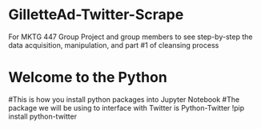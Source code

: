 # GilletteAd-Twitter-Scrape
For MKTG 447 Group Project and group members to see step-by-step the data acquisition, manipulation, and part #1 of cleansing process

# Welcome to the Python

#This is how you install python packages into Jupyter Notebook
#The package we will be using to interface with Twitter is Python-Twitter
!pip install python-twitter

